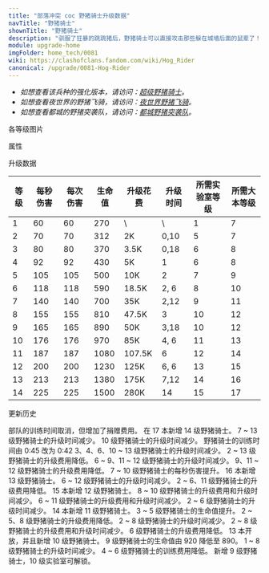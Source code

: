 ```yaml
---
title: "部落冲突 coc 野猪骑士升级数据"
navTitle: "野猪骑士"
shownTitle: "野猪骑士"
description: "驯服了狂暴的跳跳猪后，野猪骑士可以直接攻击那些躲在城墙后面的鼠辈了！有暗黑重油的滋养，这些勇士战无不胜！"
module: upgrade-home
imgFolder: home_tech/0081
wiki: https://clashofclans.fandom.com/wiki/Hog_Rider
canonical: /upgrade/0081-Hog-Rider
---
```


- *如想查看该兵种的强化版本，请访问：[超级野猪骑士](/upgrade/060f-Super-Hog-Rider)。*
- *如想查看夜世界的野猪飞骑，请访问：[夜世界野猪飞骑](/upgrade/100a-Hog-Glider)。*
- *如想查看都城的野猪突袭队，请访问：[都城野猪突袭队](/upgrade/200b-Hog-Raiders)。*

<UnitInfo :folder="$frontmatter.imgFolder" imgSrc="Hog_Rider_info.png" :imgAlt="$frontmatter.navTitle" :description="$frontmatter.description" />

<SmallTitle>各等级图片</SmallTitle>

<Panel>
    <UnitImgGroup :folder="$frontmatter.imgFolder">
        <UnitImg imgTitle="1 - 2 级" imgSrc="Hog_Rider1.png" />
        <UnitImg imgTitle="3 - 4 级" imgSrc="Hog_Rider3.png" />
        <UnitImg imgTitle="5 级" imgSrc="Hog_Rider5.png" />
        <UnitImg imgTitle="6 级" imgSrc="Hog_Rider6.png" />
        <UnitImg imgTitle="7 级" imgSrc="Hog_Rider7.png" />
        <UnitImg imgTitle="8 级" imgSrc="Hog_Rider8.png" />
        <UnitImg imgTitle="9 级" imgSrc="Hog_Rider9.png" />
        <UnitImg imgTitle="10 级" imgSrc="Hog_Rider10.png" />
        <UnitImg imgTitle="11 级" imgSrc="Hog_Rider11.png" />
        <UnitImg imgTitle="12 级" imgSrc="Hog_Rider12.png" />
        <UnitImg imgTitle="13 级" imgSrc="Hog_Rider13.png" />
        <UnitImg imgTitle="14 级" imgSrc="Hog_Rider14.png" />
    </UnitImgGroup>
</Panel>

<SmallTitle>属性</SmallTitle>

<UnitProperties>
    <UnitProperty pKey="部队类型" pValue="地面近战单位" />
    <UnitProperty pKey="攻击偏好" pValue="防御建筑 (偏好类型 1)" :isDefensePreferredTroop="true" />
    <UnitProperty pKey="伤害类型" pValue="单体伤害" />
    <UnitProperty pKey="攻击的目标" pValue="仅地面目标" />
    <UnitProperty pKey="占据人口" pValue="5" />
    <UnitProperty pKey="移动速度" pValue="3 格/秒" />
    <UnitProperty pKey="攻击速度" pValue="1 秒/次" />
    <UnitProperty pKey="攻击距离" pValue="0.6 格" />
    <UnitProperty pKey="所需暗黑训练营等级" pValue="2" />
    <UnitProperty pKey="所需大本等级" pValue="7" />
    <UnitProperty pKey="训练时间" pValue="无" trainingSystem="2025" />
    <UnitProperty pKey="捐赠费用" pValue="3,3,135,Dark_Elixir" :isDonationCost="true" />
</UnitProperties>

<SmallTitle>升级数据</SmallTitle>

<script setup>
const tableExtraInfo = [
    {
        "column": 4,
        "type": "cost",
        "gpClass": "research",
        "icon": "Dark_Elixir"
    },
    {
        "column": 5,
        "type": "time",
        "gpClass": "research"
    }
];
</script>

<UnitTable :tableExtraInfo="tableExtraInfo">

| 等级 |  每秒伤害 | 每次伤害 | 生命值 | 升级花费|  升级时间 |所需实验室等级|所需大本等级|
|  --- |    ---   |   ---   |   --- |    ---  |     ---   |     ---    |    ---    |
|   1  |     60   |    60   |   270 |      \  |     \     |      1     |     7     |
|   2  |     70   |    70   |   312 |     2K  |    0,10   |      5     |     7     |
|   3  |     80   |    80   |   370 |   3.5K  |    0,18   |      6     |     8     |
|   4  |     92   |    92   |   430 |     5K  |    1      |      6     |     8     |
|   5  |    105   |   105   |   500 |    10K  |    2      |      7     |     9     |
|   6  |    118   |   118   |   590 |  18.5K  |    2, 6   |      8     |    10     |
|   7  |    140   |   140   |   700 |    35K  |    2,12   |      9     |    11     |
|   8  |    155   |   155   |   810 |  47.5K  |    3      |     10     |    12     |
|   9  |    165   |   165   |   890 |    50K  |    3,18   |     10     |    12     |
|  10  |    176   |   176   |   970 |    85K  |    4, 6   |     11     |    13     |
|  11  |    187   |   187   |  1080 | 107.5K  |    6      |     12     |    14     |
|  12  |    200   |   200   |  1230 |   125K  |    6, 6   |     13     |    15     |
|  13  |    213   |   213   |  1380 |   175K  |    7,12   |     14     |    16     |
|  14  |    225   |   225   |  1500 |   280K  |    14     |     15     |    17     |
</UnitTable>

<SmallTitle>更新历史</SmallTitle>

<Timeline>
    <TimelineItem date="2025/03/27">
        <TimelineRow>部队的训练时间取消，但增加了捐赠费用。</TimelineRow>
    </TimelineItem>
    <TimelineItem date="2025/03/24">
        <TimelineRow>在 17 本新增 14 级野猪骑士。</TimelineRow>
        <TimelineRow>7 ~ 13 级野猪骑士的升级时间减少。</TimelineRow>
        <TimelineRow>10 级野猪骑士的升级时间减少。</TimelineRow>
    </TimelineItem>
    <TimelineItem date="2025/02/10">
        <TimelineRow>野猪骑士的训练时间由 0:45 改为 0:42</TimelineRow>
    </TimelineItem>
    <TimelineItem date="2024/11/25">
        <TimelineRow>3、4、6、10 ~ 13 级野猪骑士的升级时间减少。</TimelineRow>
        <TimelineRow>2 ~ 13 级野猪骑士的升级费用降低。</TimelineRow>
    </TimelineItem>
    <TimelineItem date="2024/06/18">
        <TimelineRow>6 ~ 9、11 ~ 12 级野猪骑士的升级时间减少。</TimelineRow>
        <TimelineRow>9、11 ~ 12 级野猪骑士的升级费用降低。</TimelineRow>
    </TimelineItem>
    <TimelineItem date="2024/06/03">
        <TimelineRow>7 ~ 10 级野猪骑士的每秒伤害提升。</TimelineRow>
    </TimelineItem>
    <TimelineItem date="2024/02/27">
        <TimelineRow>16 本新增 13 级野猪骑士。</TimelineRow>
    </TimelineItem>
    <TimelineItem date="2023/12/12">
        <TimelineRow>6 ~ 12 级野猪骑士的升级时间减少。</TimelineRow>
        <TimelineRow>2 ~ 6、11 级野猪骑士的升级费用降低。</TimelineRow>
    </TimelineItem>
    <TimelineItem date="2023/06/12">
        <TimelineRow>15 本新增 12 级野猪骑士。</TimelineRow>
        <TimelineRow>8 ~ 10 级野猪骑士的升级费用和升级时间减少。</TimelineRow>
    </TimelineItem>
    <TimelineItem date="2022/10/10">
        <TimelineRow>6 ~ 11 级野猪骑士的升级费用和升级时间减少。</TimelineRow>
    </TimelineItem>
    <TimelineItem date="2021/12/09">
        <TimelineRow>2 ~ 6 级野猪骑士的升级时间减少。</TimelineRow>
    </TimelineItem>
    <TimelineItem date="2021/09/27">
        <TimelineRow>14 本新增 11 级野猪骑士。</TimelineRow>
        <TimelineRow>3 ~ 5 级野猪骑士的生命值提升。</TimelineRow>
    </TimelineItem>
    <TimelineItem date="2021/04/12">
        <TimelineRow>2 ~ 5、8 级野猪骑士的升级费用降低。</TimelineRow>
        <TimelineRow>2 ~ 8 级野猪骑士的升级时间减少。</TimelineRow>
    </TimelineItem>
    <TimelineItem date="2020/10/12">
        <TimelineRow>2 ~ 8 级野猪骑士的升级费用和升级时间减少。</TimelineRow>
    </TimelineItem>
    <TimelineItem date="2020/03/30">
        <TimelineRow>6 级野猪骑士的升级费用降低。</TimelineRow>
    </TimelineItem>
    <TimelineItem date="2019/12/09">
        <TimelineRow>13 本开放，并且新增 10 级野猪骑士。</TimelineRow>
    </TimelineItem>
    <TimelineItem date="2019/09/11">
        <TimelineRow>9 级野猪骑士的生命值由 920 降低至 890。</TimelineRow>
    </TimelineItem>
    <TimelineItem date="2019/04/02">
        <TimelineRow>1 ~ 8 级野猪骑士的升级时间减少。</TimelineRow>
        <TimelineRow>4 ~ 6 级野猪骑士的训练费用降低。</TimelineRow>
        <TimelineRow>新增 9 级野猪骑士，10 级实验室可解锁。</TimelineRow>
    </TimelineItem>
    <TimelineItem :historyBottom="true" />
</Timeline>